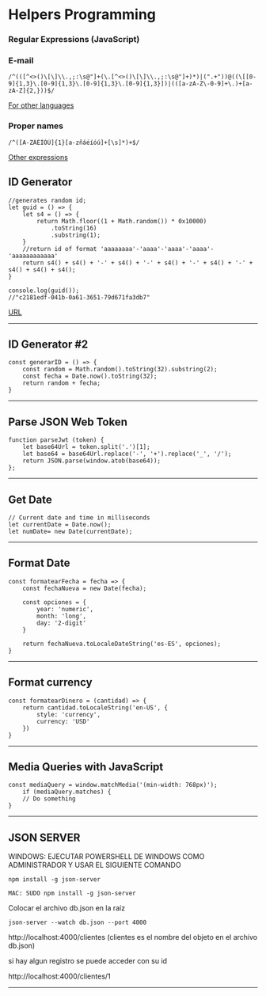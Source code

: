 # **Helpers Programming**

### **Regular Expressions (JavaScript)**

### E-mail

    /^(([^<>()\[\]\\.,;:\s@"]+(\.[^<>()\[\]\\.,;:\s@"]+)*)|(".+"))@((\[[0-9]{1,3}\.[0-9]{1,3}\.[0-9]{1,3}\.[0-9]{1,3}])|(([a-zA-Z\-0-9]+\.)+[a-zA-Z]{2,}))$/

[For other languages](https://emailregex.com/)

### Proper names

    /^([A-ZÁÉÍÓÚ]{1}[a-zñáéíóú]+[\s]*)+$/

[Other expressions](https://aprende-web.net/javascript/js13_3.php)

## **ID Generator**

    //generates random id;
    let guid = () => {
        let s4 = () => {
            return Math.floor((1 + Math.random()) * 0x10000)
                .toString(16)
                .substring(1);
        }
        //return id of format 'aaaaaaaa'-'aaaa'-'aaaa'-'aaaa'-'aaaaaaaaaaaa'
        return s4() + s4() + '-' + s4() + '-' + s4() + '-' + s4() + '-' + s4() + s4() + s4();
    }

    console.log(guid());
    //"c2181edf-041b-0a61-3651-79d671fa3db7"

[URL](https://learnersbucket.com/examples/javascript/unique-id-generator-in-javascript/#:~:text=Javascript%20does%20not%20have%20any,to%20generate%20unique%20random%20ids)

---

## **ID Generator #2**

    const generarID = () => {
        const random = Math.random().toString(32).substring(2);
        const fecha = Date.now().toString(32);
        return random + fecha;
    }

---

## **Parse JSON Web Token**

    function parseJwt (token) {
        let base64Url = token.split('.')[1];
        let base64 = base64Url.replace('-', '+').replace('_', '/');
        return JSON.parse(window.atob(base64));
    };

---

## **Get Date**

    // Current date and time in milliseconds
    let currentDate = Date.now();
    let numDate= new Date(currentDate);

---

## **Format Date**

    const formatearFecha = fecha => {
        const fechaNueva = new Date(fecha);

        const opciones = {
            year: 'numeric',
            month: 'long',
            day: '2-digit'
        }

        return fechaNueva.toLocaleDateString('es-ES', opciones);
    }

---

## **Format currency**

    const formatearDinero = (cantidad) => {
        return cantidad.toLocaleString('en-US', {
            style: 'currency',
            currency: 'USD'
        })
    }

---

## **Media Queries with JavaScript**

    const mediaQuery = window.matchMedia('(min-width: 768px)');
        if (mediaQuery.matches) {
        // Do something
    }

---

## **JSON SERVER**

WINDOWS: EJECUTAR POWERSHELL DE WINDOWS COMO ADMINISTRADOR Y USAR EL SIGUIENTE COMANDO

    npm install -g json-server

    MAC: SUDO npm install -g json-server

Colocar el archivo db.json en la raíz

    json-server --watch db.json --port 4000

http://localhost:4000/clientes (clientes es el nombre del objeto en el archivo db.json)

si hay algun registro se puede acceder con su id

http://localhost:4000/clientes/1

---

